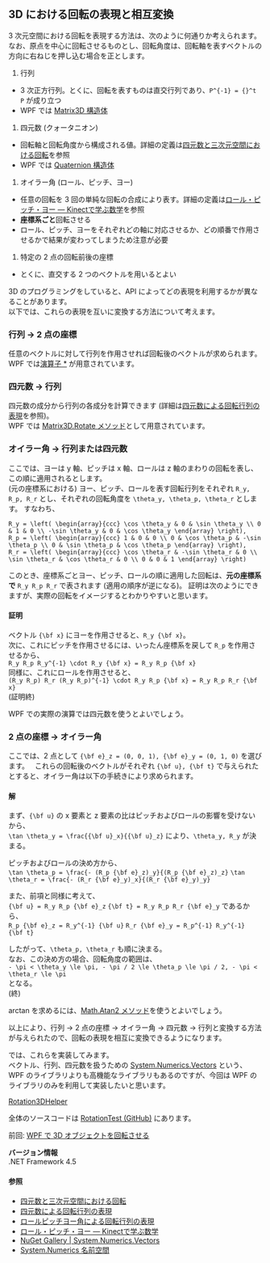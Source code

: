 ## 3D における回転の表現と相互変換

3 次元空間における回転を表現する方法は、次のように何通りか考えられます。  
なお、原点を中心に回転させるものとし、回転角度は、回転軸を表すベクトルの方向に右ねじを押し込む場合を正とします。

1. 行列
  - 3 次正方行列。とくに、回転を表すものは直交行列であり、`P^{-1} = {}^t P` が成り立つ
  - WPF では [Matrix3D 構造体](https://msdn.microsoft.com/ja-jp/library/system.windows.media.media3d.matrix3d.aspx)
1. 四元数 (クォータニオン)
  - 回転軸と回転角度から構成される値。詳細の定義は[四元数と三次元空間における回転](http://mathtrain.jp/quaternion)を参照
  - WPF では [Quaternion 構造体](https://msdn.microsoft.com/ja-jp/library/system.windows.media.media3d.quaternion.aspx)
1. オイラー角 (ロール、ピッチ、ヨー)
  - 任意の回転を 3 回の単純な回転の合成により表す。詳細の定義は[ロール・ピッチ・ヨー ― Kinectで学ぶ数学](http://www.buildinsider.net/small/bookkinectv2/0804)を参照
  - **座標系ごと**回転させる
  - ロール、ピッチ、ヨーをそれぞれどの軸に対応させるか、どの順番で作用させるかで結果が変わってしまうため注意が必要
1. 特定の 2 点の回転前後の座標
  - とくに、直交する 2 つのベクトルを用いるとよい

3D のプログラミングをしていると、API によってどの表現を利用するかが異なることがあります。  
以下では、これらの表現を互いに変換する方法について考えます。

### 行列 → 2 点の座標
任意のベクトルに対して行列を作用させれば回転後のベクトルが求められます。  
WPF では[演算子 *](https://msdn.microsoft.com/ja-jp/library/ms603921.aspx) が用意されています。

### 四元数 → 行列
四元数の成分から行列の各成分を計算できます (詳細は[四元数による回転行列の表現](http://physmath.main.jp/src/quaternion-rotation.html)を参照)。  
WPF では [Matrix3D.Rotate メソッド](https://msdn.microsoft.com/ja-jp/library/system.windows.media.media3d.matrix3d.rotate.aspx)として用意されています。

### オイラー角 → 行列または四元数
ここでは、ヨーは y 軸、ピッチは x 軸、ロールは z 軸のまわりの回転を表し、この順に適用されるとします。  
(元の座標系における) ヨー、ピッチ、ロールを表す回転行列をそれぞれ `R_y, R_p, R_r` とし、それぞれの回転角度を `\theta_y, \theta_p, \theta_r` とします。
すなわち、

```
R_y = \left( \begin{array}{ccc} \cos \theta_y & 0 & \sin \theta_y \\ 0 & 1 & 0 \\ -\sin \theta_y & 0 & \cos \theta_y \end{array} \right), 
R_p = \left( \begin{array}{ccc} 1 & 0 & 0 \\ 0 & \cos \theta_p & -\sin \theta_p \\ 0 & \sin \theta_p & \cos \theta_p \end{array} \right), 
R_r = \left( \begin{array}{ccc} \cos \theta_r & -\sin \theta_r & 0 \\ \sin \theta_r & \cos \theta_r & 0 \\ 0 & 0 & 1 \end{array} \right)
```

このとき、座標系ごとヨー、ピッチ、ロールの順に適用した回転は、**元の座標系で** `R_y R_p R_r` で表されます (適用の順序が逆になる)。
証明は次のようにできますが、実際の回転をイメージするとわかりやすいと思います。

#### 証明
ベクトル `{\bf x}` にヨーを作用させると、`R_y {\bf x}`。  
次に、これにピッチを作用させるには、いったん座標系を戻して `R_p` を作用させるから、  
`R_y R_p R_y^{-1} \cdot R_y {\bf x} = R_y R_p {\bf x}`  
同様に、これにロールを作用させると、  
`(R_y R_p) R_r (R_y R_p)^{-1} \cdot R_y R_p {\bf x} = R_y R_p R_r {\bf x}`  
(証明終)

WPF での実際の演算では四元数を使うとよいでしょう。

### 2 点の座標 → オイラー角
ここでは、2 点として `{\bf e}_z = (0, 0, 1), {\bf e}_y = (0, 1, 0)` を選びます。  
これらの回転後のベクトルがそれぞれ `{\bf u}, {\bf t}` で与えられたとすると、オイラー角は以下の手続きにより求められます。

#### 解
まず、`{\bf u}` の x 要素と z 要素の比はピッチおよびロールの影響を受けないから、  
`\tan \theta_y = \frac{{\bf u}_x}{{\bf u}_z}`
により、`\theta_y, R_y` が決まる。

ピッチおよびロールの決め方から、  
`\tan \theta_p = \frac{- (R_p {\bf e}_z)_y}{(R_p {\bf e}_z)_z}`
`\tan \theta_r = \frac{- (R_r {\bf e}_y)_x}{(R_r {\bf e}_y)_y}`

また、前項と同様に考えて、  
`{\bf u} = R_y R_p {\bf e}_z`
`{\bf t} = R_y R_p R_r {\bf e}_y`
であるから、  
`R_p {\bf e}_z = R_y^{-1} {\bf u}`
`R_r {\bf e}_y = R_p^{-1} R_y^{-1} {\bf t}`

したがって、`\theta_p, \theta_r` も順に決まる。  
なお、この決め方の場合、回転角度の範囲は、  
`- \pi < \theta_y \le \pi, - \pi / 2 \le \theta_p \le \pi / 2, - \pi < \theta_r \le \pi`  
となる。  
(終)

arctan を求めるには、[Math.Atan2 メソッド](https://msdn.microsoft.com/ja-jp/library/system.math.atan2.aspx)を使うとよいでしょう。

以上により、行列 → 2 点の座標 → オイラー角 → 四元数 → 行列と変換する方法が与えられたので、回転の表現を相互に変換できるようになります。

では、これらを実装してみます。  
ベクトル、行列、四元数を扱うための [System.Numerics.Vectors](https://www.nuget.org/packages/System.Numerics.Vectors/) という、WPF のライブラリよりも高機能なライブラリもあるのですが、今回は WPF のライブラリのみを利用して実装したいと思います。

[Rotation3DHelper](https://gist.github.com/sakapon/9ab43c8b90fd266ae61d764c307a3f86)

全体のソースコードは [RotationTest (GitHub)](https://github.com/sakapon/Samples-2016/tree/master/Wpf3DSample/RotationTest) にあります。

前回: [WPF で 3D オブジェクトを回転させる](WPF-3D-Rotation.md)

**バージョン情報**  
.NET Framework 4.5

#### 参照
- [四元数と三次元空間における回転](http://mathtrain.jp/quaternion)
- [四元数による回転行列の表現](http://physmath.main.jp/src/quaternion-rotation.html)
- [ロールピッチヨー角による回転行列の表現](http://physmath.main.jp/src/roll-pitch-yaw.html)
- [ロール・ピッチ・ヨー ― Kinectで学ぶ数学](http://www.buildinsider.net/small/bookkinectv2/0804)
- [NuGet Gallery | System.Numerics.Vectors](https://www.nuget.org/packages/System.Numerics.Vectors/)
- [System.Numerics 名前空間](https://msdn.microsoft.com/ja-jp/library/system.numerics.aspx)
